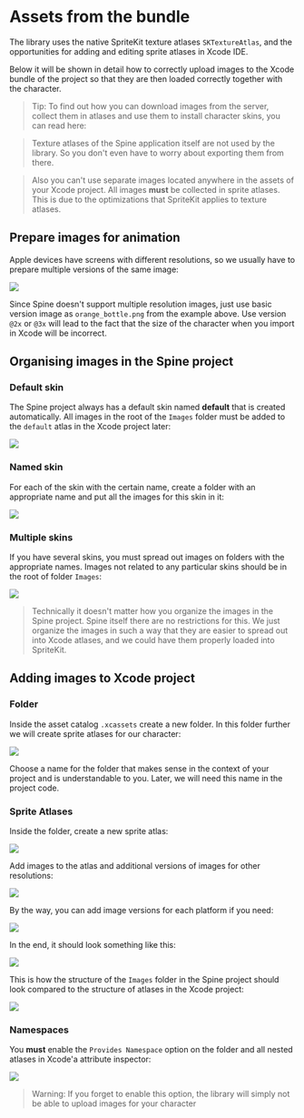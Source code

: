 # Assets from the bundle

The library uses the native SpriteKit texture atlases `SKTextureAtlas`, and the opportunities for adding and editing sprite atlases in Xcode IDE.

Below it will be shown in detail how to correctly upload images to the Xcode bundle of the project so that they are then loaded correctly together with the character.

>Tip: To find out how you can download images from the server, collect them in atlases and use them to install character skins, you can read here:

>Texture atlases of the Spine application itself are not used by the library. So you don't even have to worry about exporting them from there.

>Also you can't use separate images located anywhere in the assets of your Xcode project. All images **must** be collected in sprite atlases. This is due to the optimizations that SpriteKit applies to texture atlases.

## Prepare images for animation

Apple devices have screens with different resolutions, so we usually have to prepare multiple versions of the same image:

![](spine_wiki_assets_raw_images.png)

Since Spine doesn't support multiple resolution images, just use basic version image as `orange_bottle.png` from the example above. Use version `@2x` or `@3x` will lead to the fact that the size of the character when you import in Xcode will be incorrect.

## Organising images in the Spine project

### Default skin

The Spine project always has a default skin named **default** that is created automatically. All images in the root of the `Images` folder must be added to the `default` atlas in the Xcode project later:

![](spine_wiki_assets_spine_default.png)

### Named skin

For each of the skin with the certain name, create a folder with an appropriate name and put all the images for this skin in it:

![](spine_wiki_assets_spine_named.png)

### Multiple skins 

If you have several skins, you must spread out images on folders with the appropriate names. Images not related to any particular skins should be in the root of folder `Images`:

![](spine_wiki_assets_spine_multiple.png)

>Technically it doesn't matter how you organize the images in the Spine project. Spine itself there are no restrictions for this. We just organize the images in such a way that they are easier to spread out into Xcode atlases, and we could have them properly loaded into SpriteKit.

## Adding images to Xcode project

### Folder

Inside the asset catalog `.xcassets` create a new folder. In this folder further we will create sprite atlases for our character:

![](spine_wiki_assets_folder.png)

Choose a name for the folder that makes sense in the context of your project and is understandable to you. Later, we will need this name in the project code.

### Sprite Atlases

Inside the folder, create a new sprite atlas:

![](spine_wiki_assets_atlas.png)

Add images to the atlas and additional versions of images for other resolutions:

![](spine_wiki_assets_atlas_sprites.png)

By the way, you can add image versions for each platform if you need:

![](spine_wiki_assets_sprite_resoulutions.png)

In the end, it should look something like this:

![](spine_wiki_assets_final.png)

This is how the structure of the `Images` folder in the Spine project should look compared to the structure of atlases in the Xcode project:

![](spine_readme_assets.png)

### Namespaces

You **must** enable the `Provides Namespace` option on the folder and all nested atlases in Xcode'a attribute inspector:

![](spine_readme_assets_namespace.png)

>Warning: If you forget to enable this option, the library will simply not be able to upload images for your character
